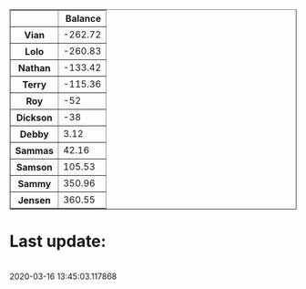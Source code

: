 <table border="1" class="dataframe">
  <thead>
    <tr style="text-align: right;">
      <th></th>
      <th>Balance</th>
    </tr>
  </thead>
  <tbody>
    <tr>
      <th>Vian</th>
      <td>-262.72</td>
    </tr>
    <tr>
      <th>Lolo</th>
      <td>-260.83</td>
    </tr>
    <tr>
      <th>Nathan</th>
      <td>-133.42</td>
    </tr>
    <tr>
      <th>Terry</th>
      <td>-115.36</td>
    </tr>
    <tr>
      <th>Roy</th>
      <td>-52</td>
    </tr>
    <tr>
      <th>Dickson</th>
      <td>-38</td>
    </tr>
    <tr>
      <th>Debby</th>
      <td>3.12</td>
    </tr>
    <tr>
      <th>Sammas</th>
      <td>42.16</td>
    </tr>
    <tr>
      <th>Samson</th>
      <td>105.53</td>
    </tr>
    <tr>
      <th>Sammy</th>
      <td>350.96</td>
    </tr>
    <tr>
      <th>Jensen</th>
      <td>360.55</td>
    </tr>
  </tbody>
</table><H1>Last update:</h1><br>2020-03-16 13:45:03.117868
